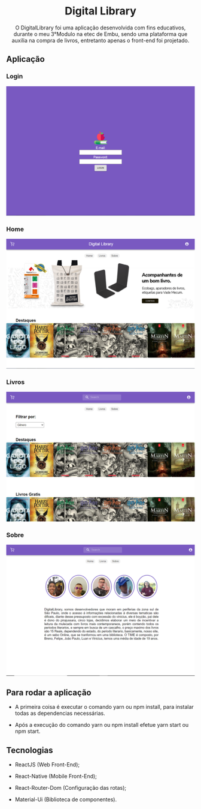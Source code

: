 <h1 align="center">
    Digital Library
</h1>

<p align="center"> 
  O DigitalLibrary foi uma aplicação desenvolvida com fins 
  educativos, durante o meu 3°Modulo na etec de Embu, sendo 
  uma plataforma que auxilia na compra de livros, entretanto 
  apenas o front-end foi projetado.
</p>

## Aplicação 

### Login 

<p align="center">
    <img alt="Login" title="Login" src="assets/ReactBooksLogin.png">
</p>

### Home 

<p align="center">
    <img alt="Home" title="Home" src="assets/ReactBooksHome.png">
</p>

### Livros 

<p align="center">
    <img alt="Livros" title="Livros" src="assets/ReactBooksLivros.png" color="##8257e5">
</p>

### Sobre 

<p align="center">
    <img alt="Study" title="Study" src="assets/sobre.PNG" color="##8257e5">
</p>

## Para rodar a aplicação

  * A primeira coisa é executar o comando yarn ou npm install,
  para instalar todas as dependencias necessárias.

  * Após a execução do comando yarn ou npm install efetue yarn start
  ou npm start.

## Tecnologias

  * ReactJS (Web Front-End);

  * React-Native (Mobile Front-End);

  * React-Router-Dom (Configuração das rotas);

  * Material-Ui (Biblioteca de componentes).




